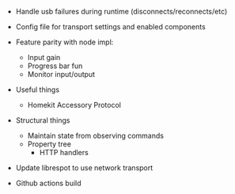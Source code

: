 - Handle usb failures during runtime (disconnects/reconnects/etc)
- Config file for transport settings and enabled components
- Feature parity with node impl:
    - Input gain
    - Progress bar fun
    - Monitor input/output
- Useful things
    - Homekit Accessory Protocol

- Structural things
    - Maintain state from observing commands
    - Property tree
        - HTTP handlers
- Update librespot to use network transport
- Github actions build
